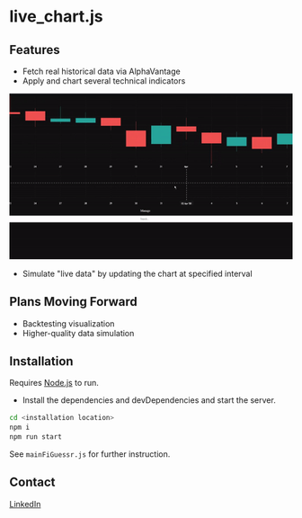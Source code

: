 
# live_chart.js

## Features

- Fetch real historical data via AlphaVantage
- Apply and chart several technical indicators


![](https://github.com/lukemcdonald77/live_chart/blob/main/ezgif-1-f2d9c29fbf.gif)
- Simulate "live data" by updating the chart at specified interval


## Plans Moving Forward
- Backtesting visualization
- Higher-quality data simulation

## Installation

Requires [Node.js](https://nodejs.org/) to run.

- Install the dependencies and devDependencies and start the server.

```sh
cd <installation location>
npm i
npm run start
```

See `mainFiGuessr.js` for further instruction.

## Contact

[LinkedIn]

[LinkedIn]: <https://www.linkedin.com/in/luke-mcdonald-usask/>
